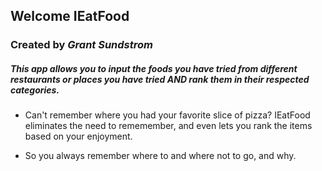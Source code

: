 ## Welcome IEatFood
### Created by _Grant Sundstrom_

##### This app allows you to input the foods you have tried from different restaurants or places you have tried *AND* rank them in their respected categories. 



- Can't remember where you had your favorite slice of pizza? IEatFood eliminates the need to rememember, and even lets you rank the items based on your enjoyment.

- So you always remember where to and where not to go, and why.









